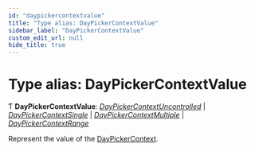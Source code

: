 ```yaml
---
id: "daypickercontextvalue"
title: "Type alias: DayPickerContextValue"
sidebar_label: "DayPickerContextValue"
custom_edit_url: null
hide_title: true
---
```


# Type alias: DayPickerContextValue

Ƭ **DayPickerContextValue**: [*DayPickerContextUncontrolled*](../interfaces/daypickercontextuncontrolled.md) \| [*DayPickerContextSingle*](../interfaces/daypickercontextsingle.md) \| [*DayPickerContextMultiple*](../interfaces/daypickercontextmultiple.md) \| [*DayPickerContextRange*](../interfaces/daypickercontextrange.md)

Represent the value of the [DayPickerContext](../variables/daypickercontext.md).

